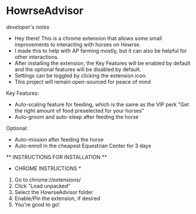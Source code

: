 # HowrseAdvisor

*developer's notes*
  - Hey there! This is a chrome extension that allows some small improvements to interacting with horses on Howrse. 
  - I made this to help with AP farming mostly, but it can also be helpful for other interactions.
  - After installing the extension, the Key Features will be enabled by default and the optional features will be disabled by default.
  - Settings can be toggled by clicking the extension icon.
  - This project will remain open-sourced for peace of mind
  

Key Features:
* Auto-scaling feature for feeding, which is the same as the VIP perk "Get the right amount of food preselected for your horses"
* Auto-groom and auto-sleep after feeding the horse

Optional:
* Auto-mission after feeding the horse
* Auto-enroll in the cheapest Equestrian Center for 3 days

** INSTRUCTIONS FOR INSTALLATION **

* CHROME INSTRUCTIONS *
1. Go to chrome://extensions/
2. Click "Load unpacked"
3. Select the HowrseAdvisor folder
4. Enable/Pin the extension, if desired
5. You're good to go!


